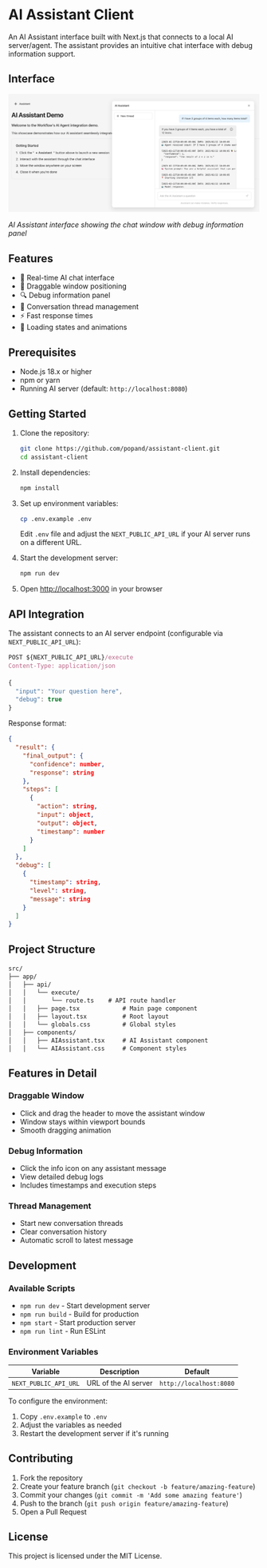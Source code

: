 # AI Assistant Client

An AI Assistant interface built with Next.js that connects to a local AI server/agent. The assistant provides an intuitive chat interface with debug information support.

## Interface

![AI Assistant Screenshot](docs/screenshot.png)

*AI Assistant interface showing the chat window with debug information panel*

## Features

- 🤖 Real-time AI chat interface
- 🎯 Draggable window positioning
- 🔍 Debug information panel
- 💬 Conversation thread management
- ⚡ Fast response times
- 🔄 Loading states and animations

## Prerequisites

- Node.js 18.x or higher
- npm or yarn
- Running AI server (default: `http://localhost:8080`)

## Getting Started

1. Clone the repository:
   ```bash
   git clone https://github.com/popand/assistant-client.git
   cd assistant-client
   ```

2. Install dependencies:
   ```bash
   npm install
   ```

3. Set up environment variables:
   ```bash
   cp .env.example .env
   ```
   Edit `.env` file and adjust the `NEXT_PUBLIC_API_URL` if your AI server runs on a different URL.

4. Start the development server:
   ```bash
   npm run dev
   ```

5. Open [http://localhost:3000](http://localhost:3000) in your browser

## API Integration

The assistant connects to an AI server endpoint (configurable via `NEXT_PUBLIC_API_URL`):

```typescript
POST ${NEXT_PUBLIC_API_URL}/execute
Content-Type: application/json

{
  "input": "Your question here",
  "debug": true
}
```

Response format:
```json
{
  "result": {
    "final_output": {
      "confidence": number,
      "response": string
    },
    "steps": [
      {
        "action": string,
        "input": object,
        "output": object,
        "timestamp": number
      }
    ]
  },
  "debug": [
    {
      "timestamp": string,
      "level": string,
      "message": string
    }
  ]
}
```

## Project Structure

```
src/
├── app/
│   ├── api/
│   │   └── execute/
│   │       └── route.ts    # API route handler
│   │   ├── page.tsx            # Main page component
│   │   ├── layout.tsx          # Root layout
│   │   └── globals.css         # Global styles
│   ├── components/
│   │   ├── AIAssistant.tsx     # AI Assistant component
│   │   └── AIAssistant.css     # Component styles
```

## Features in Detail

### Draggable Window
- Click and drag the header to move the assistant window
- Window stays within viewport bounds
- Smooth dragging animation

### Debug Information
- Click the info icon on any assistant message
- View detailed debug logs
- Includes timestamps and execution steps

### Thread Management
- Start new conversation threads
- Clear conversation history
- Automatic scroll to latest message

## Development

### Available Scripts

- `npm run dev` - Start development server
- `npm run build` - Build for production
- `npm start` - Start production server
- `npm run lint` - Run ESLint

### Environment Variables

| Variable | Description | Default |
|----------|-------------|---------|
| `NEXT_PUBLIC_API_URL` | URL of the AI server | `http://localhost:8080` |

To configure the environment:
1. Copy `.env.example` to `.env`
2. Adjust the variables as needed
3. Restart the development server if it's running

## Contributing

1. Fork the repository
2. Create your feature branch (`git checkout -b feature/amazing-feature`)
3. Commit your changes (`git commit -m 'Add some amazing feature'`)
4. Push to the branch (`git push origin feature/amazing-feature`)
5. Open a Pull Request

## License

This project is licensed under the MIT License.